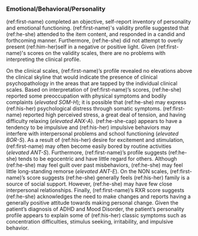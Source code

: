### Emotional/Behavioral/Personality

(ref:first-name) completed an objective, self-report inventory of personality
and emotional functioning.
(ref:first-name)'s validity profile suggested that (ref:he-she) attended to the
item content, and responded in a candid and forthcoming manner.
Furthermore, (ref:he-she) did not attempt to overly present (ref:him-her)self in
a negative or positive light.
Given (ref:first-name)'s scores on the validity scales, there are no problems
with interpreting the clinical profile.

On the clinical scales, (ref:first-name)’s profile revealed no elevations above
the clinical skyline that would indicate the presence of clinical
psychopathology in the areas that are tapped by the individual clinical scales.
Based on interpretation of (ref:first-name)’s scores, (ref:he-she) reported some
preoccupation with physical symptoms and bodily complaints (*elevated SOM-H*); 
it is possible that (ref:he-she) may express (ref:his-her) psychological
distress through somatic symptoms.
(ref:first-name) reported high perceived stress, a great deal of tension, and
having difficulty relaxing (*elevated ANX-A*).
(ref:he-she-cap) appears to have a tendency to be impulsive and (ref:his-her)
impulsive behaviors may interfere with interpersonal problems and school
functioning (*elevated BOR-S*).
As a result of (ref:his-her) desire for excitement and stimulation, 
(ref:first-name) may often become easily bored by routine activities (*elevated
ANT-S*).
Furthermore, (ref:first-name)’s profile suggests (ref:he-she) tends to be
egocentric and have little regard for others.
Although (ref:he-she) may feel guilt over past misbehaviors, (ref:he-she) may
feel little long-standing remorse (*elevated ANT-E*).
On the NON scales, (ref:first-name)’s score suggests
(ref:he-she) generally feels (ref:his-her) family is a source of social support.
However, (ref:he-she) may have few close interpersonal relationships.
Finally, (ref:first-name)’s RXR score suggests (ref:he-she) acknowledges the
need to make changes and reports having a generally positive attitude towards
making personal change.
Given the patient’s diagnosis of ADHD and Mood Disorder, the patient’s
personality profile appears to explain some of (ref:his-her) classic symptoms
such as concentration difficulties, stimulus seeking, irritability, and
impulsive behavior.
